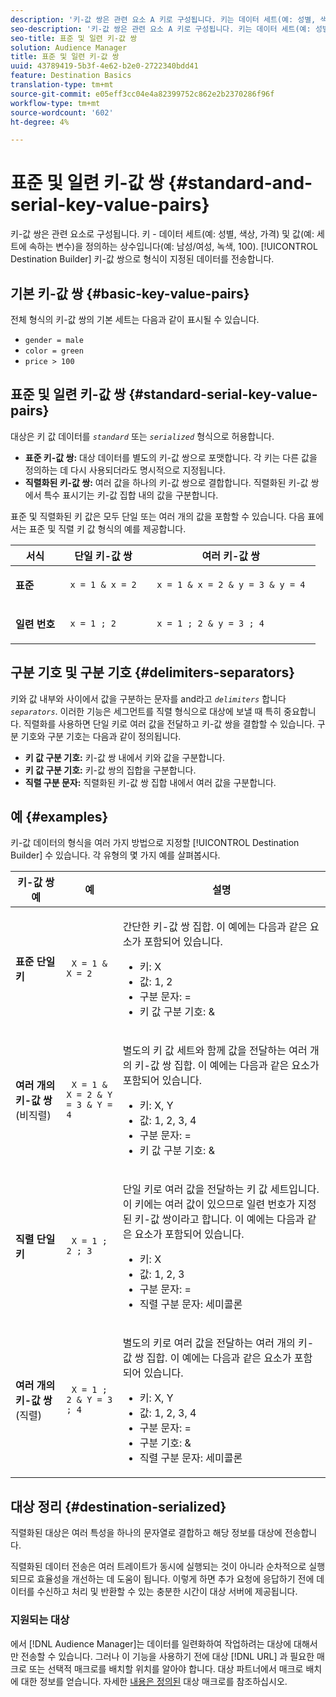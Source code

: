 ```yaml
---
description: '키-값 쌍은 관련 요소 A 키로 구성됩니다. 키는 데이터 세트(예: 성별, 색상, 가격)와 세트에 속하는 변수(예: 남성/여성, 녹색, 100)를 정의하는 상수입니다. 대상 빌더는 키-값 쌍으로 형식이 지정된 데이터를 전송합니다.'
seo-description: '키-값 쌍은 관련 요소 A 키로 구성됩니다. 키는 데이터 세트(예: 성별, 색상, 가격)와 세트에 속하는 변수(예: 남성/여성, 녹색, 100)를 정의하는 상수입니다. 대상 빌더는 키-값 쌍으로 형식이 지정된 데이터를 전송합니다.'
seo-title: 표준 및 일련 키-값 쌍
solution: Audience Manager
title: 표준 및 일련 키-값 쌍
uuid: 43789419-5b3f-4e62-b2e0-2722340bdd41
feature: Destination Basics
translation-type: tm+mt
source-git-commit: e05eff3cc04e4a82399752c862e2b2370286f96f
workflow-type: tm+mt
source-wordcount: '602'
ht-degree: 4%

---
```



# 표준 및 일련 키-값 쌍 {#standard-and-serial-key-value-pairs}

키-값 쌍은 관련 요소로 구성됩니다. 키 - 데이터 세트(예: 성별, 색상, 가격) 및 값(예: 세트에 속하는 변수)을 정의하는 상수입니다(예: 남성/여성, 녹색, 100). [!UICONTROL Destination Builder] 키-값 쌍으로 형식이 지정된 데이터를 전송합니다.

## 기본 키-값 쌍 {#basic-key-value-pairs}

전체 형식의 키-값 쌍의 기본 세트는 다음과 같이 표시될 수 있습니다.

* `gender = male`
* `color = green`
* `price > 100`

## 표준 및 일련 키-값 쌍 {#standard-serial-key-value-pairs}

대상은 키 값 데이터를 *`standard`* 또는 *`serialized`* 형식으로 허용합니다.

* **표준 키-값 쌍:** 대상 데이터를 별도의 키-값 쌍으로 포맷합니다. 각 키는 다른 값을 정의하는 데 다시 사용되더라도 명시적으로 지정됩니다.
* **직렬화된 키-값 쌍:** 여러 값을 하나의 키-값 쌍으로 결합합니다. 직렬화된 키-값 쌍에서 특수 표시기는 키-값 집합 내의 값을 구분합니다.

표준 및 직렬화된 키 값은 모두 단일 또는 여러 개의 값을 포함할 수 있습니다. 다음 표에서는 표준 및 직렬 키 값 형식의 예를 제공합니다.

<table id="table_7895B1E800934117A19A96380F0CF91B"> 
 <thead> 
  <tr> 
   <th colname="col1" class="entry"> 서식 </th>
   <th colname="col2" class="entry"> 단일 키-값 쌍 </th>
   <th colname="col3" class="entry"> 여러 키-값 쌍 </th>
  </tr>
 </thead>
 <tbody> 
  <tr> 
   <td colname="col1"> <p> <b>표준</b> </p> </td>
   <td colname="col2"> <p> <code> x = 1 &amp; x = 2 </code> </p> </td>
   <td colname="col3"> <p> <code> x = 1 &amp; x = 2 &amp; y = 3 &amp; y = 4 </code> </p> </td>
  </tr>
  <tr> 
   <td colname="col1"> <p> <b>일련 번호</b> </p> </td> 
   <td colname="col2"> <p> <code> x = 1 ; 2 </code> </p> </td> 
   <td colname="col3"> <p> <code> x = 1 ; 2 &amp; y = 3 ; 4 </code> </p> </td>
  </tr>
 </tbody>
</table>

## 구분 기호 및 구분 기호 {#delimiters-separators}

키와 값 내부와 사이에서 값을 구분하는 문자를 and라고 *`delimiters`* 합니다 *`separators`*. 이러한 기능은 세그먼트를 직렬 형식으로 대상에 보낼 때 특히 중요합니다. 직렬화를 사용하면 단일 키로 여러 값을 전달하고 키-값 쌍을 결합할 수 있습니다. 구분 기호와 구분 기호는 다음과 같이 정의됩니다.

* **키 값 구분 기호:** 키-값 쌍 내에서 키와 값을 구분합니다.
* **키 값 구분 기호:** 키-값 쌍의 집합을 구분합니다.
* **직렬 구분 문자:** 직렬화된 키-값 쌍 집합 내에서 여러 값을 구분합니다.

## 예 {#examples}

키-값 데이터의 형식을 여러 가지 방법으로 지정할 [!UICONTROL Destination Builder] 수 있습니다. 각 유형의 몇 가지 예를 살펴봅시다.

<table id="table_C2FBDC887C8C4CC88B1B2A7CF8E2795F"> 
 <thead> 
  <tr> 
   <th colname="col1" class="entry"> 키-값 쌍 예 </th> 
   <th colname="col2" class="entry"> 예 </th> 
   <th colname="col3" class="entry"> 설명 </th> 
  </tr> 
 </thead>
 <tbody> 
  <tr> 
   <td colname="col1"> <p> <b>표준 단일 키</b> </p> </td> 
   <td colname="col2"> <p> <code> X = 1 &amp; X = 2 </code> </p> </td> 
   <td colname="col3"> <p>간단한 키-값 쌍 집합. 이 예에는 다음과 같은 요소가 포함되어 있습니다. </p> 
    <ul id="ul_28C0CB005B264373926CA5D7418EE845"> 
     <li id="li_B6D300DBA9064F0BA743BA9B04339511">키: X </li> 
     <li id="li_9A1C98D5C9124FF1B4F032668576C03A">값: 1, 2 </li> 
     <li id="li_1D2828328E554176846C94F6140C0CBF">구분 문자: = </li> 
     <li id="li_0C6A70A0D9534611ACC98A0FD3693587">키 값 구분 기호: &amp; </li> 
    </ul> </td> 
  </tr> 
  <tr> 
   <td colname="col1"> <p> <b>여러 개의 키-값 쌍</b> (비직렬) </p> </td> 
   <td colname="col2"> <p> <code> X = 1 &amp; X = 2 &amp; Y = 3 &amp; Y = 4 </code> </p> </td> 
   <td colname="col3"> <p>별도의 키 값 세트와 함께 값을 전달하는 여러 개의 키-값 쌍 집합. 이 예에는 다음과 같은 요소가 포함되어 있습니다. </p> 
    <ul id="ul_7FB22A43B435463D9F209067FF2C3619"> 
     <li id="li_7487657F6C2F48F5A4C4C9F9E8FB3B4B">키: X, Y </li> 
     <li id="li_B828CF81DAB8443FBB2EDF6538A63B3C">값: 1, 2, 3, 4 </li> 
     <li id="li_EA4C95F6C93D435EB79237E38CE6F011">구분 문자: = </li> 
     <li id="li_45984AE2B581498299054BA5276D461D">키 값 구분 기호: &amp; </li> 
    </ul> </td> 
  </tr> 
  <tr> 
   <td colname="col1"> <p> <b>직렬 단일 키</b> </p> </td> 
   <td colname="col2"> <p> <code> X = 1 ; 2 ; 3 </code> </p> </td> 
   <td colname="col3"> <p>단일 키로 여러 값을 전달하는 키 값 세트입니다. 이 키에는 여러 값이 있으므로 일련 번호가 지정된 키-값 쌍이라고 합니다. 이 예에는 다음과 같은 요소가 포함되어 있습니다. </p> 
    <ul id="ul_69C4C662B9BD4F77BB940D921B316CCF"> 
     <li id="li_718BEC527E69417C9F88D3DBD3357A28">키: X </li> 
     <li id="li_659DCBBFB4024AC2B9C4E74D2A86648D">값: 1, 2, 3 </li> 
     <li id="li_9A890233C6F84085A7BD5EA4D044E3CC">구분 문자: = </li> 
     <li id="li_AFC0426EA6044F8BAFD915FCB3808FBA">직렬 구분 문자: 세미콜론 </li> 
    </ul> </td> 
  </tr> 
  <tr> 
   <td colname="col1"> <p> <b>여러 개의 키-값 쌍</b> (직렬) </p> </td> 
   <td colname="col2"> <p> <code> X = 1 ; 2 &amp; Y = 3 ; 4 </code> </p> </td> 
   <td colname="col3"> <p>별도의 키로 여러 값을 전달하는 여러 개의 키-값 쌍 집합. 이 예에는 다음과 같은 요소가 포함되어 있습니다. </p> 
    <ul id="ul_CB50133B2E944818B9F2A0586EF69774"> 
     <li id="li_FD3D7ECC2BF046E99B1ED0B73EFE341F">키: X, Y </li> 
     <li id="li_2BADC98C4CE74BBBBA1DC446D24615AC">값: 1, 2, 3, 4 </li> 
     <li id="li_4125435175AD4A43A44B980B28F32364">구분 문자: = </li> 
     <li id="li_48CFC279B2514F4FB2935B05FC7F287A">구분 기호: &amp; </li> 
     <li id="li_576C731F2FAF47FD92F55345CD6D36A0">직렬 구분 문자: 세미콜론 </li> 
    </ul> </td> 
  </tr> 
 </tbody> 
</table>

## 대상 정리 {#destination-serialized}

직렬화된 대상은 여러 특성을 하나의 문자열로 결합하고 해당 정보를 대상에 전송합니다.

<!-- c_dest_serialized.xml -->

직렬화된 데이터 전송은 여러 트레이트가 동시에 실행되는 것이 아니라 순차적으로 실행되므로 효율성을 개선하는 데 도움이 됩니다. 이렇게 하면 추가 요청에 응답하기 전에 데이터를 수신하고 처리 및 반환할 수 있는 충분한 시간이 대상 서버에 제공됩니다.

### 지원되는 대상

에서 [!DNL Audience Manager]는 데이터를 일련화하여 작업하려는 대상에 대해서만 전송할 수 있습니다. 그러나 이 기능을 사용하기 전에 대상 [!DNL URL] 과 필요한 매크로 또는 선택적 매크로를 배치할 위치를 알아야 합니다. 대상 파트너에서 매크로 배치에 대한 정보를 얻습니다. 자세한 [내용은 정의된](../../features/destinations/destination-macros.md#destination-macros-defined) 대상 매크로를 참조하십시오.